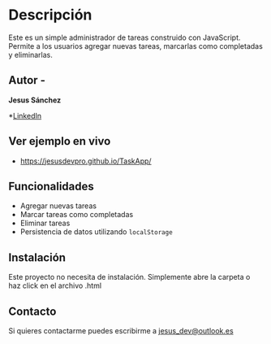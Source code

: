 
# Descripción

Este es un simple administrador de tareas construido con JavaScript. Permite a los usuarios agregar nuevas tareas, marcarlas como completadas y eliminarlas.

## Autor - 
**Jesus Sánchez**

*[LinkedIn](https://www.linkedin.com/in/jesusdevpro/)

## Ver ejemplo en vivo
- https://jesusdevpro.github.io/TaskApp/



## Funcionalidades

- Agregar nuevas tareas
- Marcar tareas como completadas
- Eliminar tareas
- Persistencia de datos utilizando `localStorage`

## Instalación
Este proyecto no necesita de instalación. Simplemente abre la carpeta o haz click en el archivo .html


## Contacto
Si quieres contactarme puedes escribirme a jesus_dev@outlook.es





